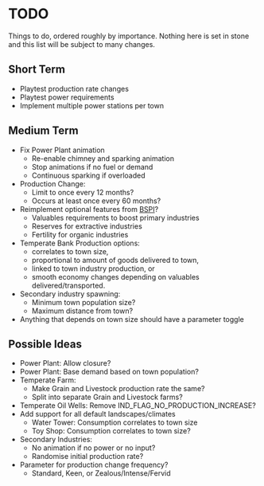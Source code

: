 # TODO
Things to do, ordered roughly by importance. Nothing here is set in stone and
this list will be subject to many changes.

## Short Term
* Playtest production rate changes
* Playtest power requirements
* Implement multiple power stations per town

## Medium Term
* Fix Power Plant animation
    * Re-enable chimney and sparking animation
    * Stop animations if no fuel or demand
    * Continuous sparking if overloaded
* Production Change:
    * Limit to once every 12 months?
    * Occurs at least once every 60 months?
* Reimplement optional features from [BSPI]?
    * Valuables requirements to boost primary industries
    * Reserves for extractive industries
    * Fertility for organic industries
* Temperate Bank Production options:
    * correlates to town size,
    * proportional to amount of goods delivered to town,
    * linked to town industry production, or
    * smooth economy changes depending on valuables delivered/transported.
* Secondary industry spawning:
    * Minimum town population size?
    * Maximum distance from town?
* Anything that depends on town size should have a parameter toggle

## Possible Ideas
* Power Plant: Allow closure?
* Power Plant: Base demand based on town population?
* Temperate Farm:
    * Make Grain and Livestock production rate the same?
    * Split into separate Grain and Livestock farms?
* Temperate Oil Wells: Remove IND_FLAG_NO_PRODUCTION_INCREASE?
* Add support for all default landscapes/climates
    * Water Tower: Consumption correlates to town size
    * Toy Shop: Consumption correlates to town size?
* Secondary Industries:
    * No animation if no power or no input?
    * Randomise initial production rate?
* Parameter for production change frequency?
    * Standard, Keen, or Zealous/Intense/Fervid

[BSPI]: https://www.tt-forums.net/viewtopic.php?t=84735?

